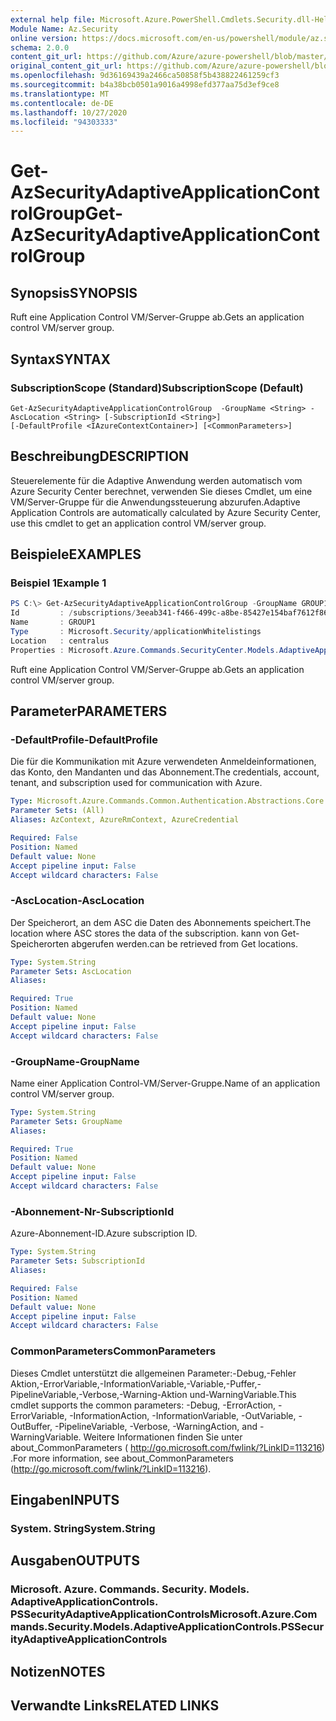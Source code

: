 ```yaml
---
external help file: Microsoft.Azure.PowerShell.Cmdlets.Security.dll-Help.xml
Module Name: Az.Security
online version: https://docs.microsoft.com/en-us/powershell/module/az.security/Get-AzSecurityAdaptiveApplicationControlGroup
schema: 2.0.0
content_git_url: https://github.com/Azure/azure-powershell/blob/master/src/Security/Security/help/Get-AzSecurityAdaptiveApplicationControlGroup.md
original_content_git_url: https://github.com/Azure/azure-powershell/blob/master/src/Security/Security/help/Get-AzSecurityAdaptiveApplicationControlGroup.md
ms.openlocfilehash: 9d36169439a2466ca50858f5b438822461259cf3
ms.sourcegitcommit: b4a38bcb0501a9016a4998efd377aa75d3ef9ce8
ms.translationtype: MT
ms.contentlocale: de-DE
ms.lasthandoff: 10/27/2020
ms.locfileid: "94303333"
---
```

# <span data-ttu-id="c45a6-101">Get-AzSecurityAdaptiveApplicationControlGroup</span><span class="sxs-lookup"><span data-stu-id="c45a6-101">Get-AzSecurityAdaptiveApplicationControlGroup</span></span>

## <span data-ttu-id="c45a6-102">Synopsis</span><span class="sxs-lookup"><span data-stu-id="c45a6-102">SYNOPSIS</span></span>
<span data-ttu-id="c45a6-103">Ruft eine Application Control VM/Server-Gruppe ab.</span><span class="sxs-lookup"><span data-stu-id="c45a6-103">Gets an application control VM/server group.</span></span>

## <span data-ttu-id="c45a6-104">Syntax</span><span class="sxs-lookup"><span data-stu-id="c45a6-104">SYNTAX</span></span>

### <span data-ttu-id="c45a6-105">SubscriptionScope (Standard)</span><span class="sxs-lookup"><span data-stu-id="c45a6-105">SubscriptionScope (Default)</span></span>
```
Get-AzSecurityAdaptiveApplicationControlGroup  -GroupName <String> -AscLocation <String> [-SubscriptionId <String>]
[-DefaultProfile <IAzureContextContainer>] [<CommonParameters>]
```

## <span data-ttu-id="c45a6-106">Beschreibung</span><span class="sxs-lookup"><span data-stu-id="c45a6-106">DESCRIPTION</span></span>
<span data-ttu-id="c45a6-107">Steuerelemente für die Adaptive Anwendung werden automatisch vom Azure Security Center berechnet, verwenden Sie dieses Cmdlet, um eine VM/Server-Gruppe für die Anwendungssteuerung abzurufen.</span><span class="sxs-lookup"><span data-stu-id="c45a6-107">Adaptive Application Controls are automatically calculated by Azure Security Center, use this cmdlet to get an application control VM/server group.</span></span>

## <span data-ttu-id="c45a6-108">Beispiele</span><span class="sxs-lookup"><span data-stu-id="c45a6-108">EXAMPLES</span></span>

### <span data-ttu-id="c45a6-109">Beispiel 1</span><span class="sxs-lookup"><span data-stu-id="c45a6-109">Example 1</span></span>
```powershell
PS C:\> Get-AzSecurityAdaptiveApplicationControlGroup -GroupName GROUP1 -AscLocation centralus
Id         : /subscriptions/3eeab341-f466-499c-a8be-85427e154baf7612f869/providers/Microsoft.Security/locations/centralus/applicationWhitelistings/GROUP1
Name       : GROUP1
Type       : Microsoft.Security/applicationWhitelistings
Location   : centralus
Properties : Microsoft.Azure.Commands.SecurityCenter.Models.AdaptiveApplicationControls.PSSecurityAdaptiveApplicationControlsProperties
```
<span data-ttu-id="c45a6-110">Ruft eine Application Control VM/Server-Gruppe ab.</span><span class="sxs-lookup"><span data-stu-id="c45a6-110">Gets an application control VM/server group.</span></span>


## <span data-ttu-id="c45a6-111">Parameter</span><span class="sxs-lookup"><span data-stu-id="c45a6-111">PARAMETERS</span></span>

### <span data-ttu-id="c45a6-112">-DefaultProfile</span><span class="sxs-lookup"><span data-stu-id="c45a6-112">-DefaultProfile</span></span>
<span data-ttu-id="c45a6-113">Die für die Kommunikation mit Azure verwendeten Anmeldeinformationen, das Konto, den Mandanten und das Abonnement.</span><span class="sxs-lookup"><span data-stu-id="c45a6-113">The credentials, account, tenant, and subscription used for communication with Azure.</span></span>

```yaml
Type: Microsoft.Azure.Commands.Common.Authentication.Abstractions.Core.IAzureContextContainer
Parameter Sets: (All)
Aliases: AzContext, AzureRmContext, AzureCredential

Required: False
Position: Named
Default value: None
Accept pipeline input: False
Accept wildcard characters: False
```

### <span data-ttu-id="c45a6-114">-AscLocation</span><span class="sxs-lookup"><span data-stu-id="c45a6-114">-AscLocation</span></span>
<span data-ttu-id="c45a6-115">Der Speicherort, an dem ASC die Daten des Abonnements speichert.</span><span class="sxs-lookup"><span data-stu-id="c45a6-115">The location where ASC stores the data of the subscription.</span></span> <span data-ttu-id="c45a6-116">kann von Get-Speicherorten abgerufen werden.</span><span class="sxs-lookup"><span data-stu-id="c45a6-116">can be retrieved from Get locations.</span></span>

```yaml
Type: System.String
Parameter Sets: AscLocation
Aliases:

Required: True
Position: Named
Default value: None
Accept pipeline input: False
Accept wildcard characters: False
```

### <span data-ttu-id="c45a6-117">-GroupName</span><span class="sxs-lookup"><span data-stu-id="c45a6-117">-GroupName</span></span>
<span data-ttu-id="c45a6-118">Name einer Application Control-VM/Server-Gruppe.</span><span class="sxs-lookup"><span data-stu-id="c45a6-118">Name of an application control VM/server group.</span></span>

```yaml
Type: System.String
Parameter Sets: GroupName
Aliases:

Required: True
Position: Named
Default value: None
Accept pipeline input: False
Accept wildcard characters: False
```

### <span data-ttu-id="c45a6-119">-Abonnement-Nr</span><span class="sxs-lookup"><span data-stu-id="c45a6-119">-SubscriptionId</span></span>
<span data-ttu-id="c45a6-120">Azure-Abonnement-ID.</span><span class="sxs-lookup"><span data-stu-id="c45a6-120">Azure subscription ID.</span></span>

```yaml
Type: System.String
Parameter Sets: SubscriptionId
Aliases:

Required: False
Position: Named
Default value: None
Accept pipeline input: False
Accept wildcard characters: False
```


### <span data-ttu-id="c45a6-121">CommonParameters</span><span class="sxs-lookup"><span data-stu-id="c45a6-121">CommonParameters</span></span>
<span data-ttu-id="c45a6-122">Dieses Cmdlet unterstützt die allgemeinen Parameter:-Debug,-Fehler Aktion,-ErrorVariable,-InformationVariable,-Variable,-Puffer,-PipelineVariable,-Verbose,-Warning-Aktion und-WarningVariable.</span><span class="sxs-lookup"><span data-stu-id="c45a6-122">This cmdlet supports the common parameters: -Debug, -ErrorAction, -ErrorVariable, -InformationAction, -InformationVariable, -OutVariable, -OutBuffer, -PipelineVariable, -Verbose, -WarningAction, and -WarningVariable.</span></span> <span data-ttu-id="c45a6-123">Weitere Informationen finden Sie unter about_CommonParameters ( http://go.microsoft.com/fwlink/?LinkID=113216) .</span><span class="sxs-lookup"><span data-stu-id="c45a6-123">For more information, see about_CommonParameters (http://go.microsoft.com/fwlink/?LinkID=113216).</span></span>

## <span data-ttu-id="c45a6-124">Eingaben</span><span class="sxs-lookup"><span data-stu-id="c45a6-124">INPUTS</span></span>

### <span data-ttu-id="c45a6-125">System. String</span><span class="sxs-lookup"><span data-stu-id="c45a6-125">System.String</span></span>

## <span data-ttu-id="c45a6-126">Ausgaben</span><span class="sxs-lookup"><span data-stu-id="c45a6-126">OUTPUTS</span></span>

### <span data-ttu-id="c45a6-127">Microsoft. Azure. Commands. Security. Models. AdaptiveApplicationControls. PSSecurityAdaptiveApplicationControls</span><span class="sxs-lookup"><span data-stu-id="c45a6-127">Microsoft.Azure.Commands.Security.Models.AdaptiveApplicationControls.PSSecurityAdaptiveApplicationControls</span></span>

## <span data-ttu-id="c45a6-128">Notizen</span><span class="sxs-lookup"><span data-stu-id="c45a6-128">NOTES</span></span>

## <span data-ttu-id="c45a6-129">Verwandte Links</span><span class="sxs-lookup"><span data-stu-id="c45a6-129">RELATED LINKS</span></span>
